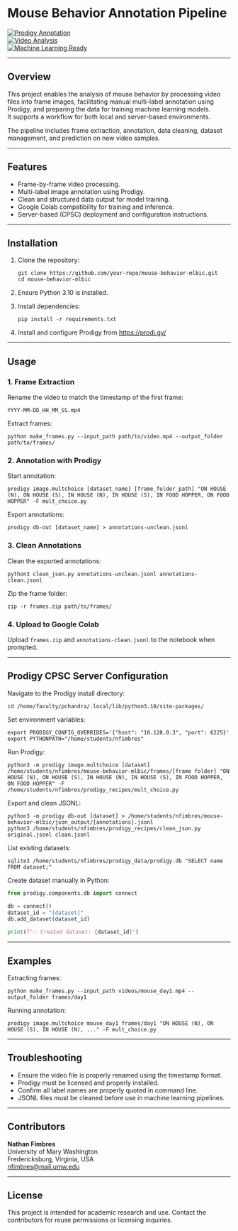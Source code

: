 # Mouse Behavior Annotation Pipeline

[![Prodigy Annotation](https://img.shields.io/badge/Tool-Prodigy-orange)]()  
[![Video Analysis](https://img.shields.io/badge/Video--Frame-Processing-blue)]()  
[![Machine Learning Ready](https://img.shields.io/badge/ML-Ready-green)]()

---

## Overview

This project enables the analysis of mouse behavior by processing video files into frame images, facilitating manual multi-label annotation using Prodigy, and preparing the data for training machine learning models.  
It supports a workflow for both local and server-based environments.

The pipeline includes frame extraction, annotation, data cleaning, dataset management, and prediction on new video samples.

---

## Features

- Frame-by-frame video processing.
- Multi-label image annotation using Prodigy.
- Clean and structured data output for model training.
- Google Colab compatibility for training and inference.
- Server-based (CPSC) deployment and configuration instructions.

---

## Installation

1. Clone the repository:
   ```
   git clone https://github.com/your-repo/mouse-behavior-mlbic.git
   cd mouse-behavior-mlbic
   ```

2. Ensure Python 3.10 is installed.

3. Install dependencies:
   ```
   pip install -r requirements.txt
   ```

4. Install and configure Prodigy from https://prodi.gy/

---

## Usage

### 1. Frame Extraction

Rename the video to match the timestamp of the first frame:
```
YYYY-MM-DD_HH_MM_SS.mp4
```

Extract frames:
```
python make_frames.py --input_path path/to/video.mp4 --output_folder path/to/frames/
```

### 2. Annotation with Prodigy

Start annotation:
```
prodigy image.multchoice [dataset_name] [frame_folder_path] "ON HOUSE (N), ON HOUSE (S), IN HOUSE (N), IN HOUSE (S), IN FOOD HOPPER, ON FOOD HOPPER" -F mult_choice.py
```

Export annotations:
```
prodigy db-out [dataset_name] > annotations-unclean.jsonl
```

### 3. Clean Annotations

Clean the exported annotations:
```
python3 clean_json.py annotations-unclean.jsonl annotations-clean.jsonl
```

Zip the frame folder:
```
zip -r frames.zip path/to/frames/
```

### 4. Upload to Google Colab

Upload `frames.zip` and `annotations-clean.jsonl` to the notebook when prompted.

---

## Prodigy CPSC Server Configuration

Navigate to the Prodigy install directory:
```
cd /home/faculty/pchandra/.local/lib/python3.10/site-packages/
```

Set environment variables:
```
export PRODIGY_CONFIG_OVERRIDES='{"host": "10.128.0.3", "port": 6225}'
export PYTHONPATH="/home/students/nfimbres"
```

Run Prodigy:
```
python3 -m prodigy image.multchoice [dataset] /home/students/nfimbres/mouse-behavior-mlbic/frames/[frame folder] "ON HOUSE (N), ON HOUSE (S), IN HOUSE (N), IN HOUSE (S), IN FOOD HOPPER, ON FOOD HOPPER" -F /home/students/nfimbres/prodigy_recipes/mult_choice.py
```

Export and clean JSONL:
```
python3 -m prodigy db-out [dataset] > /home/students/nfimbres/mouse-behavior-mlbic/json_output/[annotations].jsonl
python3 /home/students/nfimbres/prodigy_recipes/clean_json.py original.jsonl clean.jsonl
```

List existing datasets:
```
sqlite3 /home/students/nfimbres/prodigy_data/prodigy.db "SELECT name FROM dataset;"
```

Create dataset manually in Python:
```python
from prodigy.components.db import connect

db = connect()
dataset_id = "[dataset]"
db.add_dataset(dataset_id)

print(f"✅ Created dataset: {dataset_id}")
```

---

## Examples

Extracting frames:
```
python make_frames.py --input_path videos/mouse_day1.mp4 --output_folder frames/day1
```

Running annotation:
```
prodigy image.multchoice mouse_day1 frames/day1 "ON HOUSE (N), ON HOUSE (S), IN HOUSE (N), ..." -F mult_choice.py
```

---

## Troubleshooting

- Ensure the video file is properly renamed using the timestamp format.
- Prodigy must be licensed and properly installed.
- Confirm all label names are properly quoted in command line.
- JSONL files must be cleaned before use in machine learning pipelines.

---

## Contributors

**Nathan Fimbres**  
University of Mary Washington  
Fredericksburg, Virginia, USA  
nfimbres@mail.umw.edu

---

## License

This project is intended for academic research and use. Contact the contributors for reuse permissions or licensing inquiries.
